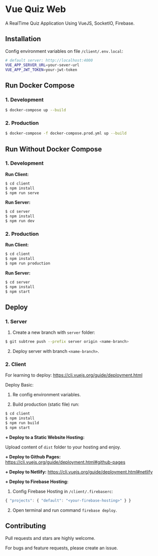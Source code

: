# Vue Quiz Web

A RealTime Quiz Application Using VueJS, SocketIO, Firebase.

## Installation

Config environment variables on file `/client/.env.local`:

```bash
# default server: http://localhost:4000
VUE_APP_SERVER_URL=your-sever-url
VUE_APP_JWT_TOKEN=your-jwt-token
```

## Run Docker Compose

### 1. Development

```bash
$ docker-compose up --build
```

### 2. Production

```bash
$ docker-compose -f docker-compose.prod.yml up --build
```

## Run Without Docker Compose

### 1. Development

**Run Client:**

```bash
$ cd client
$ npm install
$ npm run serve
```

**Run Server:**

```bash
$ cd server
$ npm install
$ npm run dev
```

### 2. Production

**Run Client:**

```bash
$ cd client
$ npm install
$ npm run production
```

**Run Server:**

```bash
$ cd server
$ npm install
$ npm start
```

## Deploy

### 1. Server

1. Create a new branch with `server` folder:

```bash
$ git subtree push --prefix server origin <name-branch>
```

2. Deploy server with branch `<name-branch>`.

### 2. Client

For learning to deploy: https://cli.vuejs.org/guide/deployment.html

Deploy Basic:

1. Re config environment variables.

2. Build production (static file) run:

```bash
$ cd client
$ npm install
$ npm run build
$ npm start
```

**+ Deploy to a Static Website Hosting:**

Upload content of `dist` folder to your hosting and enjoy.

**+ Deploy to Github Pages:**
https://cli.vuejs.org/guide/deployment.html#github-pages

**+ Deploy to Netlify:**
https://cli.vuejs.org/guide/deployment.html#netlify

**+ Deploy to Firebase Hosting:**

1. Config Firebase Hosting in `/client/.firebaserc`:

```js
{ "projects": { "default": "<your-firebase-hosting>" } }
```

2. Open terminal and run command `firebase deploy`.


## Contributing

Pull requests and stars are highly welcome.

For bugs and feature requests, please create an issue.
